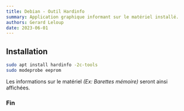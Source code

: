 ```yaml
---
title: Debian - Outil Hardinfo
summary: Application graphique informant sur le matériel installé.
authors: Gerard Leloup
date: 2023-06-01
---
```


## Installation

```bash
sudo apt install hardinfo -2c-tools
sudo modeprobe eeprom
```

Les informations sur le matériel *(Ex: Barettes mémoire)* seront ainsi affichées.

### Fin
